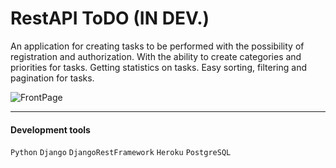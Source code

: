 # RestAPI ToDO (IN DEV.)

An application for creating tasks to be performed with the possibility of registration and authorization. With the ability to create categories and priorities for tasks. Getting statistics on tasks. Easy sorting, filtering and pagination for tasks.

![FrontPage](https://user-images.githubusercontent.com/72572824/189204262-b915afca-3915-4b95-8860-8fa29d712e5d.png)


____

#### Development tools

<span>`Python`</span>
<span>`Django`</span>
<span>`DjangoRestFramework`</span>
<span>`Heroku`</span>
<span>`PostgreSQL`</span>

